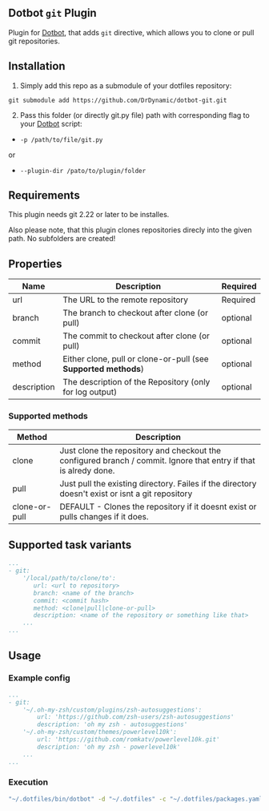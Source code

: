 [dotbot_repo]: https://github.com/anishathalye/dotbot

## Dotbot ```git``` Plugin

Plugin for [Dotbot][dotbot_repo], that adds ```git``` directive, which allows you to clone or pull git repositories. 

## Installation

1. Simply add this repo as a submodule of your dotfiles repository:
```
git submodule add https://github.com/DrDynamic/dotbot-git.git
```

2. Pass this folder (or directly git.py file) path with corresponding flag to your [Dotbot][dotbot_repo] script:
  - ```-p /path/to/file/git.py```

  or

 - ```--plugin-dir /pato/to/plugin/folder```

## Requirements

This plugin needs git 2.22 or later to be installes.

Also please note, that this plugin clones repositories direcly into the given path. 
No subfolders are created! 

## Properties

| Name | Description | Required |
| --- | --- | --- |
| url | The URL to the remote repository | Required | 
| branch | The branch to checkout after clone (or pull) | optional |
| commit | The commit to checkout after clone (or pull) | optional |
| method | Either clone, pull or clone-or-pull (see **Supported methods**) | optional |
| description | The description of the Repository (only for log output) | optional |

### Supported methods

| Method | Description |
| --- | --- |
| clone | Just clone the repository and checkout the configured branch / commit. Ignore that entry if that is alredy done.|
| pull | Just pull the existing directory. Failes if the directory doesn't exist or isnt a git repository |
| clone-or-pull | DEFAULT - Clones the repository if it doesnt exist or pulls changes if it does. |

## Supported task variants



```yaml
...
- git: 
    '/local/path/to/clone/to':
       url: <url to repository> 
       branch: <name of the branch>
       commit: <commit hash>
       method: <clone|pull|clone-or-pull> 
       description: <name of the repository or something like that>
    ...
...
```

## Usage

### Example config
```yaml
...
- git:
    '~/.oh-my-zsh/custom/plugins/zsh-autosuggestions':
        url: 'https://github.com/zsh-users/zsh-autosuggestions'
        description: 'oh my zsh - autosuggestions'
    '~/.oh-my-zsh/custom/themes/powerlevel10k':
        url: 'https://github.com/romkatv/powerlevel10k.git'
        description: 'oh my zsh - powerlevel10k'
    ...
...
```

### Execution
```bash
"~/.dotfiles/bin/dotbot" -d "~/.dotfiles" -c "~/.dotfiles/packages.yaml" -p "~/.dotfiles/plugins/dotbot-git/git.py"
```
